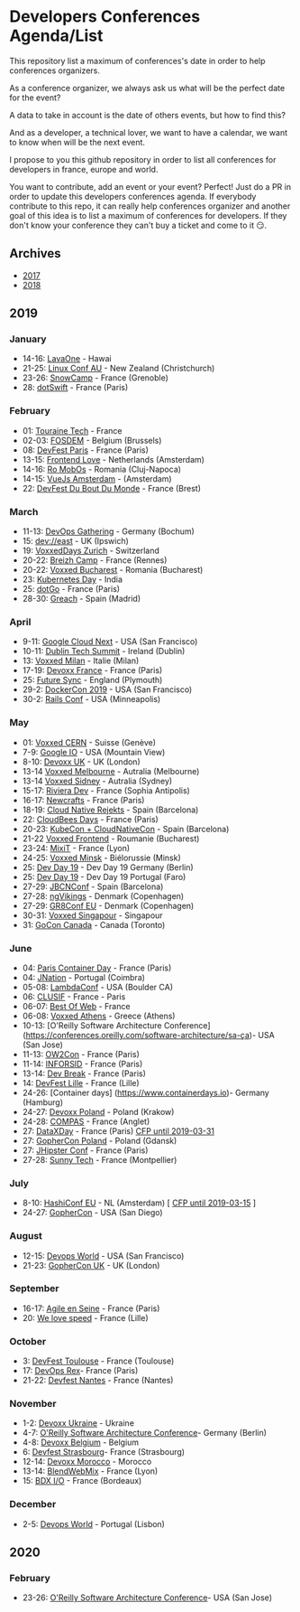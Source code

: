 # Developers Conferences Agenda/List

This repository list a maximum of conferences's date in order to help conferences organizers.

As a conference organizer, we always ask us what will be the perfect date for the event?

A data to take in account is the date of others events, but how to find this?

And as a developer, a technical lover, we want to have a calendar, we want to know when will be the next event.

I propose to you this github repository in order to list all conferences for developers in france, europe and world.

You want to contribute, add an event or your event? Perfect! Just do a PR in order to update this developers conferences agenda.
If everybody contribute to this repo, it can really help conferences organizer and another goal of this idea is to list a maximum of conferences for developers.
If they don't know your conference they can't buy a ticket and come to it 😏.

## Archives

* [2017](archives/2017.md)
* [2018](archives/2018.md)

## 2019

### January

* 14-16: [LavaOne](bit.do/lavaone) - Hawai
* 21-25: [Linux Conf AU](http://linux.conf.au) - New Zealand (Christchurch)
* 23-26: [SnowCamp](http://snowcamp.io/fr/) - France (Grenoble)
* 28: [dotSwift](https://2019.dotswift.io/) - France (Paris)

### February

* 01: [Touraine Tech](https://touraine.tech/) - France
* 02-03: [FOSDEM](https://fosdem.org/2019/) - Belgium (Brussels)
* 08: [DevFest Paris](https://www.billetweb.fr/devfest-paris) - France (Paris)
* 13-15: [Frontend Love](http://frontenddeveloperlove.com) - Netherlands (Amsterdam)
* 14-16: [Ro MobOs](http://romobos.com/) - Romania (Cluj-Napoca)
* 14-15: [VueJs Amsterdam](vuejs.amsterdam) - (Amsterdam)
* 22: [DevFest Du Bout Du Monde](https://devfest.duboutdumonde.bzh/) - France (Brest)

### March

* 11-13: [DevOps Gathering](http://devops-gathering.io) - Germany (Bochum)
* 15: [dev://east](https://deveast.uk/) - UK (Ipswich)
* 19: [VoxxedDays Zurich](https://voxxeddays.com/) - Switzerland
* 20-22: [Breizh Camp](http://www.breizhcamp.org/) - France (Rennes)
* 20-22: [Voxxed Bucharest](https://romania.voxxeddays.com/bucharest/2019-03-20/) - Romania (Bucharest)
* 23: [Kubernetes Day](https://events.linuxfoundation.org/events/kubernetes-day-india-2019/?utm_source=cncf&utm_medium=email&utm_campaign=cloudnativemonthly&utm_content=january19) - India
* 25: [dotGo](https://www.dotgo.eu/) - France (Paris)
* 28-30: [Greach](http://greachconf.com) - Spain (Madrid)

### April

* 9-11: [Google Cloud Next](https://cloud.withgoogle.com/next/sf/) - USA (San Francisco)
* 10-11: [Dublin Tech Summit](https://t.co/vzYtTZmZ6Y) - Ireland (Dublin)
* 13: [Voxxed Milan](https://voxxeddays.com/milan/) - Italie (Milan)
* 17-19: [Devoxx France](https://www.devoxx.fr/) - France (Paris)
* 25: [Future Sync](http://futuresync.co.uk) - England (Plymouth)
* 29-2: [DockerCon 2019](https://dockercon19.smarteventscloud.com/portal/newreg.ww) - USA (San Francisco)
* 30-2: [Rails Conf](https://railsconf.com/) - USA (Minneapolis)

### May

* 01: [Voxxed CERN](https://voxxeddays.com/cern/) - Suisse (Genève) 
* 7-9: [Google IO](https://events.google.com/io/) - USA (Mountain View)
* 8-10: [Devoxx UK](https://www.devoxx.co.uk/) - UK (London)
* 13-14 [Voxxed Melbourne](https://australia.voxxeddays.com) - Autralia (Melbourne)
* 13-14 [Voxxed Sidney](https://australia.voxxeddays.com) - Autralia (Sydney)
* 15-17: [Riviera Dev](http://rivieradev.fr) - France (Sophia Antipolis)
* 16-17: [Newcrafts](https://ncrafts.io) - France (Paris)
* 18-19: [Cloud Native Rejekts](https://cloud-native.rejekts.io/) - Spain (Barcelona)
* 22: [CloudBees Days](https://www.cloudbees.com/cloudbees-days#paris) - France (Paris)
* 20-23: [KubeCon + CloudNativeCon](https://events.linuxfoundation.org/events/kubecon-cloudnativecon-europe-2019/) - Spain (Barcelona)
* 21-22 [Voxxed Frontend](https://romania.voxxeddays.com/frontend/) - Roumanie (Bucharest)
* 23-24: [MixiT](https://mixitconf.org) - France (Lyon)
* 24-25: [Voxxed Minsk](https://voxxeddays.com/minsk/) - Biélorussie (Minsk)
* 25: [Dev Day 19](https://devday.io/) - Dev Day 19 Germany (Berlin)
* 25: [Dev Day 19](https://devday.io/) - Dev Day 19 Portugal (Faro)
* 27-29: [JBCNConf](http://www.jbcnconf.com/2019) - Spain (Barcelona)
* 27-28: [ngVikings](https://ngvikings.org/) - Denmark (Copenhagen)
* 27-29: [GR8Conf EU](https://gr8conf.eu) - Denmark (Copenhagen)
* 30-31: [Voxxed Singapour](https://voxxeddays.com/singapore/) - Singapour
* 31: [GoCon Canada](https://gocon.ca/) - Canada (Toronto)

### June

* 04: [Paris Container Day](http://paris-container-day.fr) - France (Paris)
* 04: [JNation](https://jnation.pt) - Portugal (Coimbra)
* 05-08: [LambdaConf](http://lambdaconf.us) - USA (Boulder CA)
* 06: [CLUSIF](https://clusif.fr/appel-a-contribution/) - France - Paris
* 06-07: [Best Of Web](http://bestofweb.paris/) - France
* 06-08: [Voxxed Athens](https://voxxeddays.com/athens/) - Greece (Athens)
* 10-13: [O'Reilly Software Architecture Conference] (https://conferences.oreilly.com/software-architecture/sa-ça)- USA (San Jose) 
* 11-13: [OW2Con](https://www.ow2con.org/view/2019/) - France (Paris)
* 11-14: [INFORSID](http://inforsid.fr/Paris2019/) - France (Paris)
* 13-14: [Dev Break](https://www.devbreak.io/) - France (Paris)
* 14: [DevFest Lille](https://devfest.gdglille.org/) - France (Lille)
* 24-26: [Container days] (https://www.containerdays.io)- Germany (Hamburg) 
* 24-27: [Devoxx Poland](http://devoxx.pl) - Poland (Krakow)
* 24-28: [COMPAS](https://2019.compas-conference.fr/) - France (Anglet)
* 27: [DataXDay](https://dataxday.fr/) - France (Paris) [CFP until 2019-03-31](https://conference-hall.io/public/event/sciLlnq7UjZdqYhVCMHO)
* 27: [GopherCon Poland](http://twitter.com/GopherConPL) - Poland (Gdansk)
* 27: [JHipster Conf](https://jhipster-conf.github.io/) - France (Paris)
* 27-28: [Sunny Tech](https://sunny-tech.io/) - France (Montpellier)

### July

* 8-10: [HashiConf EU](https://hashiconfeu.hashicorp.com/) - NL (Amsterdam) [ [CFP until 2019-03-15](https://hashiconfeu.hashicorp.com/#submit-a-talk) ]
* 24-27: [GopherCon](https://www.gophercon.com) - USA (San Diego)

### August

* 12-15: [Devops World](https://www.cloudbees.com/devops-world) - USA (San Francisco)
* 21-23: [GopherCon UK](https://www.gophercon.com) - UK (London)

### September

* 16-17: [Agile en Seine](https://www.agileenseine.com/) - France (Paris)
* 20: [We love speed](https://www.welovespeed.com/2019/) - France (Lille)

### October

* 3: [DevFest Toulouse](https://devfesttoulouse.fr) - France (Toulouse)
* 17: [DevOps Rex](http://devopsrex.fr)- France (Paris) 
* 21-22: [Devfest Nantes](https://devfest.gdgnantes.com/fr/) - France (Nantes) 

### November

* 1-2: [Devoxx Ukraine](http://devoxx.org.ua) - Ukraine
* 4-7: [O'Reilly Software Architecture Conference](https://conferences.oreilly.com/software-architecture/sa-eu)- Germany (Berlin) 
* 4-8: [Devoxx Belgium](http://devoxx.be) - Belgium
* 6: [Devfest Strasbourg](https://devfest.gdgstrasbourg.fr)- France (Strasbourg) 
* 12-14: [Devoxx Morocco](http://devoxx.ma) - Morocco
* 13-14: [BlendWebMix](https://www.blendwebmix.com/) - France (Lyon)
* 15: [BDX I/O](https://www.bdx.io) - France (Bordeaux)

### December

* 2-5: [Devops World](https://www.cloudbees.com/devops-world) - Portugal (Lisbon)

## 2020

### February

* 23-26: [O'Reilly Software Architecture Conference](https://conferences.oreilly.com/software-architecture/sa-n'y)- USA (San Jose) 
